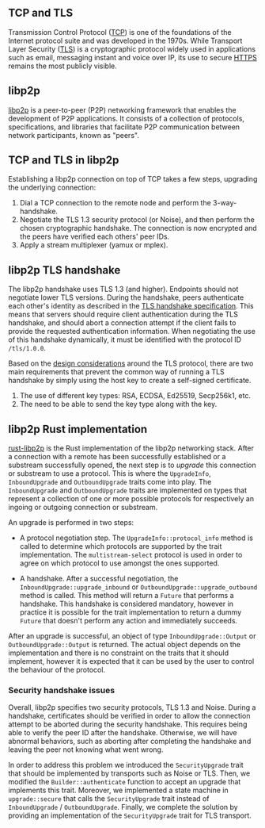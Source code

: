 ## TCP and TLS
Transmission Control Protocol ([TCP]) is one of the foundations of the Internet protocol suite and was
developed in the 1970s. While Transport Layer Security ([TLS]) is a cryptographic protocol widely used
in applications such as email, messaging instant and voice over IP, its use to secure [HTTPS] remains
the most publicly visible.

## libp2p 

[libp2p] is a peer-to-peer (P2P) networking framework that enables the development of P2P applications.
It consists of a collection of protocols, specifications, and libraries that facilitate P2P communication
between network participants, known as "peers".

## TCP and TLS in libp2p

Establishing a libp2p connection on top of TCP takes a few steps, upgrading the underlying connection:

1. Dial a TCP connection to the remote node and perform the 3-way-handshake.
2. Negotiate the TLS 1.3 security protocol (or Noise), and then perform the chosen cryptographic
   handshake. The connection is now encrypted and the peers have verified each others' peer IDs.
3. Apply a stream multiplexer (yamux or mplex).

## libp2p TLS handshake

The libp2p handshake uses TLS 1.3 (and higher). Endpoints should not negotiate lower TLS versions.
During the handshake, peers authenticate each other's identity as described in the [TLS handshake specification].
This means that servers should require client authentication during the TLS handshake, and should abort
a connection attempt if the client fails to provide the requested authentication information. When
negotiating the use of this handshake dynamically, it must be identified with the protocol ID `/tls/1.0.0`.

Based on the [design considerations] around the TLS protocol, there are two main requirements that prevent
the common way of running a TLS handshake by simply using the host key to create a self-signed certificate.
1. The use of different key types: RSA, ECDSA, Ed25519, Secp256k1, etc.
2. The need to be able to send the key type along with the key.

## libp2p Rust implementation

[rust-libp2p] is the Rust implementation of the libp2p networking stack. After a connection with a
remote has been successfully established or a substream successfully opened, the next step is to
*upgrade* this connection or substream to use a protocol. This is where the `UpgradeInfo`, `InboundUpgrade`
and `OutboundUpgrade` traits come into play. The `InboundUpgrade` and `OutboundUpgrade` traits are
implemented on types that represent a collection of one or more possible protocols for respectively
an ingoing or outgoing connection or substream.

An upgrade is performed in two steps:

- A protocol negotiation step. The `UpgradeInfo::protocol_info` method is called to determine
which protocols are supported by the trait implementation. The `multistream-select` protocol
is used in order to agree on which protocol to use amongst the ones supported.

- A handshake. After a successful negotiation, the `InboundUpgrade::upgrade_inbound` or
`OutboundUpgrade::upgrade_outbound` method is called. This method will return a `Future` that
performs a handshake. This handshake is considered mandatory, however in practice it is
possible for the trait implementation to return a dummy `Future` that doesn't perform any
action and immediately succeeds.

After an upgrade is successful, an object of type `InboundUpgrade::Output` or
`OutboundUpgrade::Output` is returned. The actual object depends on the implementation and
there is no constraint on the traits that it should implement, however it is expected that it
can be used by the user to control the behaviour of the protocol.

### Security handshake issues

Overall, libp2p specifies two security protocols, TLS 1.3 and Noise. During a handshake, certificates
should be verified in order to allow the connection attempt to be aborted during the security handshake.
This requires being able to verify the peer ID after the handshake. Otherwise, we will have abnormal
behaviors, such as aborting after completing the handshake and leaving the peer not knowing what went
wrong.

In order to address this problem we introduced the `SecurityUpgrade` trait that should be implemented
by transports such as Noise or TLS. Then, we modified the `Builder::authenticate` function to accept
an upgrade that implements this trait. Moreover, we implemented a state machine in `upgrade::secure`
that calls the `SecurityUpgrade` trait instead of `InboundUpgrade` / `OutboundUpgrade`. Finally, we
complete the solution by providing an implementation of the `SecurityUpgrade` trait for TLS transport.

[TCP]: https://datatracker.ietf.org/doc/rfc9293
[TLS]: https://datatracker.ietf.org/doc/rfc8446
[HTTPS]: https://datatracker.ietf.org/doc/rfc9110
[libp2p]: https://docs.libp2p.io/
[TLS handshake specification]: https://github.com/libp2p/specs/blob/master/tls/tls.md
[design considerations]: https://github.com/libp2p/specs/blob/master/tls/design%20considerations.md
[rust-libp2p]: https://github.com/libp2p/rust-libp2p